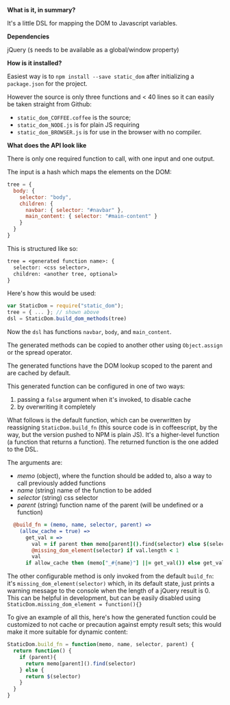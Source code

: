 **What is it, in summary?**

It's a little DSL for mapping the DOM to Javascript variables.

**Dependencies**

jQuery (`$` needs to be available as a global/window property)

**How is it installed?**

Easiest way is to `npm install --save static_dom` after initializing a
`package.json` for the project.

However the source is only three functions and < 40 lines so it can easily
be taken straight from Github:

- `static_dom_COFFEE.coffee` is the source;
- `static_dom_NODE.js` is for plain JS requiring
- `static_dom_BROWSER.js` is for use in the browser with no compiler.

**What does the API look like** 

There is only one required function to call, with one input and one output.

The input is a hash which maps the elements on the DOM:

```js
tree = {
  body: {
    selector: "body",
    children: {
      navbar: { selector: "#navbar" },
      main_content: { selector: "#main-content" }
    }
  }
}
```

This is structured like so:

```txt
tree = <generated function name>: {
  selector: <css selector>,
  children: <another tree, optional>
}
```

Here's how this would be used:

```js
var StaticDom = require("static_dom");
tree = { ... }; // shown above
dsl = StaticDom.build_dom_methods(tree)
```

Now the `dsl` has functions `navbar`, `body`, and `main_content`.

The generated methods can be copied to another other using `Object.assign` or
the spread operator.

The generated functions have the DOM lookup scoped to the parent and are
cached by default.

This generated function can be configured in one of two ways:

1. passing a `false` argument when it's invoked, to disable cache
2. by overwriting it completely

What follows is the default function, which can be overwritten by reassigning
`StaticDom.build_fn` (this source code is in coffeescript, by the way,
but the version pushed to NPM is plain JS). It's a higher-level function
(a function that returns a function). The returned function is the one added to
the DSL.

The arguments are:

- _memo_ (object), where the function should be added to, also a way to call
previously added functions
- _name_ (string) name of the function to be added
- _selector_ (string) css selector
- _parent_ (string) function name of the parent (will be undefined or a function)

```coffee
  @build_fn = (memo, name, selector, parent) =>
    (allow_cache = true) =>
      get_val = =>
        val = if parent then memo[parent]().find(selector) else $(selector)
        @missing_dom_element(selector) if val.length < 1    
        val
      if allow_cache then (memo["_#{name}"] ||= get_val()) else get_val()
```

The other configurable method is only invoked from the default `build_fn`:
it's `missing_dom_element(selector)` which, in its default state, just prints
a warning message to the console when the length of a jQuery result is 0.
This can be helpful in development, but can be easily disabled using
`StaticDom.missing_dom_element = function(){}`

To give an example of all this, here's how the generated function could be 
customized to not cache or precaution against empty result sets; this would make
it more suitable for dynamic content:

```js
StaticDom.build_fn = function(memo, name, selector, parent) {
  return function() {
    if (parent){
      return memo[parent]().find(selector)
    } else {
      return $(selector)
    }
  }
}
```